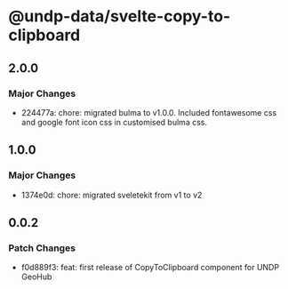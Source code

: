 # @undp-data/svelte-copy-to-clipboard

## 2.0.0

### Major Changes

- 224477a: chore: migrated bulma to v1.0.0. Included fontawesome css and google font icon css in customised bulma css.

## 1.0.0

### Major Changes

- 1374e0d: chore: migrated sveletekit from v1 to v2

## 0.0.2

### Patch Changes

- f0d889f3: feat: first release of CopyToClipboard component for UNDP GeoHub

